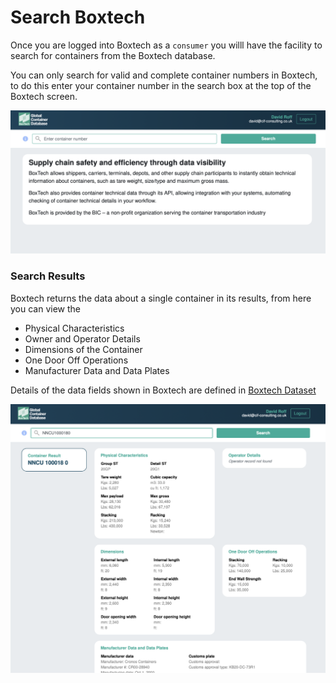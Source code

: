 # Search Boxtech

Once you are logged into Boxtech as a `consumer` you willl have the facility to search for containers from the Boxtech database.

You can only search for valid and complete container numbers in Boxtech, to do this enter your container number in the search box at the top of the Boxtech screen.

![Search Screen in Boxtech](../.gitbook/assets/image%20%281%29.png)

### Search Results

Boxtech returns the data about a single container in its results, from here you can view the 

* Physical Characteristics 
* Owner and Operator Details
* Dimensions of the Container
* One Door Off Operations 
* Manufacturer Data and Data Plates

Details of the data fields shown in Boxtech are defined in [Boxtech Dataset]()

![Boxtech Search Results](../.gitbook/assets/image.png)



